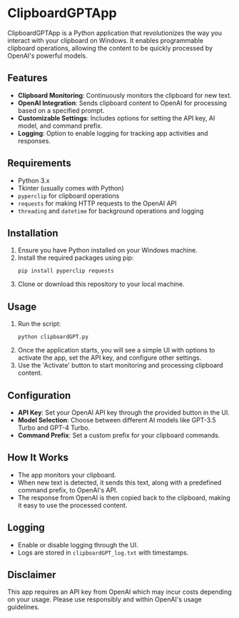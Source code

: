 
# ClipboardGPTApp

ClipboardGPTApp is a Python application that revolutionizes the way you interact with your clipboard on Windows. It enables programmable clipboard operations, allowing the content to be quickly processed by OpenAI's powerful models.

## Features
- **Clipboard Monitoring**: Continuously monitors the clipboard for new text.
- **OpenAI Integration**: Sends clipboard content to OpenAI for processing based on a specified prompt.
- **Customizable Settings**: Includes options for setting the API key, AI model, and command prefix.
- **Logging**: Option to enable logging for tracking app activities and responses.

## Requirements
- Python 3.x
- Tkinter (usually comes with Python)
- `pyperclip` for clipboard operations
- `requests` for making HTTP requests to the OpenAI API
- `threading` and `datetime` for background operations and logging

## Installation
1. Ensure you have Python installed on your Windows machine.
2. Install the required packages using pip:
   ```
   pip install pyperclip requests
   ```
3. Clone or download this repository to your local machine.

## Usage
1. Run the script:
   ```
   python clipboardGPT.py
   ```
2. Once the application starts, you will see a simple UI with options to activate the app, set the API key, and configure other settings.
3. Use the 'Activate' button to start monitoring and processing clipboard content.

## Configuration
- **API Key**: Set your OpenAI API key through the provided button in the UI.
- **Model Selection**: Choose between different AI models like GPT-3.5 Turbo and GPT-4 Turbo.
- **Command Prefix**: Set a custom prefix for your clipboard commands.

## How It Works
- The app monitors your clipboard.
- When new text is detected, it sends this text, along with a predefined command prefix, to OpenAI's API.
- The response from OpenAI is then copied back to the clipboard, making it easy to use the processed content.

## Logging
- Enable or disable logging through the UI.
- Logs are stored in `clipboardGPT_log.txt` with timestamps.

## Disclaimer
This app requires an API key from OpenAI which may incur costs depending on your usage. Please use responsibly and within OpenAI's usage guidelines.


